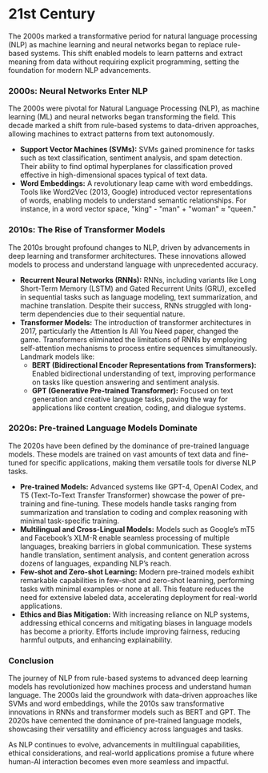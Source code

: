 # 21st Century

The 2000s marked a transformative period for natural language processing (NLP) as machine learning and neural networks began to replace rule-based systems. This shift enabled models to learn patterns and extract meaning from data without requiring explicit programming, setting the foundation for modern NLP advancements.

### **2000s: Neural Networks Enter NLP**

The 2000s were pivotal for Natural Language Processing (NLP), as machine learning (ML) and neural networks began transforming the field. This decade marked a shift from rule-based systems to data-driven approaches, allowing machines to extract patterns from text autonomously.

* **Support Vector Machines (SVMs):** SVMs gained prominence for tasks such as text classification, sentiment analysis, and spam detection. Their ability to find optimal hyperplanes for classification proved effective in high-dimensional spaces typical of text data.
* **Word Embeddings:** A revolutionary leap came with word embeddings. Tools like Word2Vec (2013, Google) introduced vector representations of words, enabling models to understand semantic relationships. For instance, in a word vector space, "king" - "man" + "woman" ≈ "queen."

### **2010s: The Rise of Transformer Models**

The 2010s brought profound changes to NLP, driven by advancements in deep learning and transformer architectures. These innovations allowed models to process and understand language with unprecedented accuracy.

* **Recurrent Neural Networks (RNNs):** RNNs, including variants like Long Short-Term Memory (LSTM) and Gated Recurrent Units (GRU), excelled in sequential tasks such as language modeling, text summarization, and machine translation. Despite their success, RNNs struggled with long-term dependencies due to their sequential nature.
* **Transformer Models:** The introduction of transformer architectures in 2017, particularly the Attention Is All You Need paper, changed the game. Transformers eliminated the limitations of RNNs by employing self-attention mechanisms to process entire sequences simultaneously. Landmark models like:
  * **BERT (Bidirectional Encoder Representations from Transformers):** Enabled bidirectional understanding of text, improving performance on tasks like question answering and sentiment analysis.
  * **GPT (Generative Pre-trained Transformer):** Focused on text generation and creative language tasks, paving the way for applications like content creation, coding, and dialogue systems.

### **2020s: Pre-trained Language Models Dominate**

The 2020s have been defined by the dominance of pre-trained language models. These models are trained on vast amounts of text data and fine-tuned for specific applications, making them versatile tools for diverse NLP tasks.

* **Pre-trained Models:** Advanced systems like GPT-4, OpenAI Codex, and T5 (Text-To-Text Transfer Transformer) showcase the power of pre-training and fine-tuning. These models handle tasks ranging from summarization and translation to coding and complex reasoning with minimal task-specific training.
* **Multilingual and Cross-Lingual Models:** Models such as Google’s mT5 and Facebook’s XLM-R enable seamless processing of multiple languages, breaking barriers in global communication. These systems handle translation, sentiment analysis, and content generation across dozens of languages, expanding NLP’s reach.
* **Few-shot and Zero-shot Learning:** Modern pre-trained models exhibit remarkable capabilities in few-shot and zero-shot learning, performing tasks with minimal examples or none at all. This feature reduces the need for extensive labeled data, accelerating deployment for real-world applications.
* **Ethics and Bias Mitigation:** With increasing reliance on NLP systems, addressing ethical concerns and mitigating biases in language models has become a priority. Efforts include improving fairness, reducing harmful outputs, and enhancing explainability.

### Conclusion

The journey of NLP from rule-based systems to advanced deep learning models has revolutionized how machines process and understand human language. The 2000s laid the groundwork with data-driven approaches like SVMs and word embeddings, while the 2010s saw transformative innovations in RNNs and transformer models such as BERT and GPT. The 2020s have cemented the dominance of pre-trained language models, showcasing their versatility and efficiency across languages and tasks.

As NLP continues to evolve, advancements in multilingual capabilities, ethical considerations, and real-world applications promise a future where human-AI interaction becomes even more seamless and impactful.
